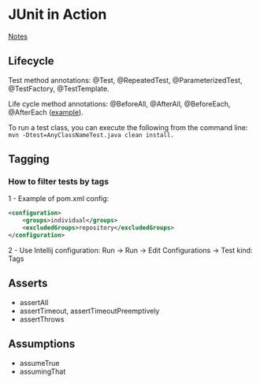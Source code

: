 JUnit in Action
===============

[Notes](notes.md)

Lifecycle
---------

Test method annotations: @Test, @RepeatedTest, @ParameterizedTest, @TestFactory, @TestTemplate.

Life cycle method annotations: @BeforeAll, @AfterAll, @BeforeEach, @AfterEach 
([example](src/test/java/learn/junitia/ch02core/lifecycle/SystemUnderTestTest.java)).

To run a test class, you can execute the following from the command line:
`mvn -Dtest=AnyClassNameTest.java clean install.`

Tagging
-------

### How to filter tests by tags
1 - Example of pom.xml config:
```XML
<configuration>
    <groups>individual</groups>
    <excludedGroups>repository</excludedGroups>
</configuration>
```
2 - Use Intellij configuration: Run -> Run -> Edit Configurations -> Test kind: Tags

Asserts
-------
* assertAll
* assertTimeout, assertTimeoutPreemptively
* assertThrows

Assumptions
-----------
* assumeTrue
* assumingThat
